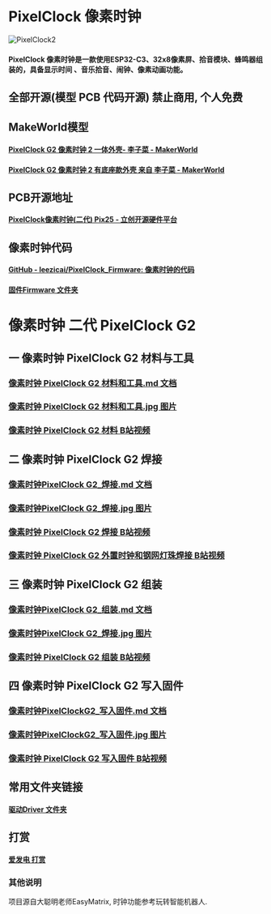 # PixelClock 像素时钟

![PixelClock2](Imags/pixelclock2.gif)

#### PixelClock 像素时钟是一款使用ESP32-C3、32x8像素屏、拾音模块、蜂鸣器组装的，具备显示时间 、音乐拾音、闹钟、像素动画功能。

## 全部开源(模型 PCB 代码开源) 禁止商用, 个人免费

## MakeWorld模型

#### [PixelClock G2 像素时钟 2 一体外壳- 李子菜 - MakerWorld](https://makerworld.com.cn/zh/models/1121743)

#### [PixelClock G2 像素时钟 2 有底座款外壳 来自 李子菜 - MakerWorld](https://makerworld.com.cn/zh/models/1124178)

## PCB开源地址

#### [PixelClock像素时钟(二代) Pix25 - 立创开源硬件平台](https://oshwhub.com/lixiaoming1988/pixelclock-pixel-clock-2nd-generation-pix25)

## 像素时钟代码

#### [GitHub - leezicai/PixelClock_Firmware: 像素时钟的代码](https://github.com/leezicai/PixelClock_Firmware)

#### [固件Firmware 文件夹](Firmware)

# 像素时钟 二代 PixelClock G2

## 一 像素时钟 PixelClock G2 材料与工具

### [像素时钟 PixelClock G2 材料和工具.md 文档](Document/PixelClock_G2/PixelClock像素时钟G2_材料和工具.md)

### [像素时钟 PixelClock G2 材料和工具.jpg 图片](Document/PixelClock_G2/PixelClock像素时钟G2_材料和工具.jpg)

### [像素时钟 PixelClock G2 材料 B站视频](https://www.bilibili.com/video/BV1qCoJYeEjv/)

## 二 像素时钟 PixelClock G2 焊接

### [像素时钟PixelClock G2_焊接.md 文档](Document/PixelClock_G2/PixelClock像素时钟G2_焊接.md)

### [像素时钟PixelClock G2_焊接.jpg 图片](Document/PixelClock_G2/PixelClock像素时钟G2_焊接.jpg)

### [像素时钟 PixelClock G2 焊接 B站视频](https://www.bilibili.com/video/BV1qCoJYeEjv/)

### [像素时钟 PixelClock G2 外置时钟和钢网灯珠焊接 B站视频](https://www.bilibili.com/video/BV1in5iz1EKM/)

## 三 像素时钟 PixelClock G2 组装

### [像素时钟PixelClock G2_组装.md 文档](Document/PixelClock_G2/PixelClock像素时钟G2_组装.md)

### [像素时钟PixelClock G2_焊接.jpg 图片](Document/PixelClock_G2/PixelClock像素时钟G2_组装.jpg)

### [像素时钟 PixelClock G2 组装 B站视频](https://www.bilibili.com/video/BV1TsUsYCEs1/)

## 四 像素时钟 PixelClock G2 写入固件

### [像素时钟PixelClockG2_写入固件.md 文档](Document/PixelClock_G2/PixelClock像素时钟G2_写入固件.md)

### [像素时钟PixelClockG2_写入固件.jpg 图片](Document/PixelClock_G2/PixelClock像素时钟G2_写入固件.jpg)

### [像素时钟 PixelClock G2 写入固件 B站视频](https://www.bilibili.com/video/BV1JsxmepETZ/)

## 常用文件夹链接

#### [驱动Driver 文件夹](Driver)

## 打赏

#### [爱发电 打赏](https://afdian.com/a/lizicai/plan)

### 其他说明

项目源自大聪明老师EasyMatrix, 时钟功能参考玩转智能机器人.
